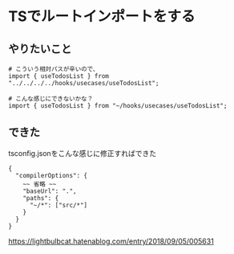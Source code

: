 # TSでルートインポートをする

## やりたいこと

```
# こういう相対パスが辛いので、
import { useTodosList } from "../../../../hooks/usecases/useTodosList";

# こんな感じにできないかな？
import { useTodosList } from "~/hooks/usecases/useTodosList";
```

## できた

tsconfig.jsonをこんな感じに修正すればできた
```
{
  "compilerOptions": {
    ~~ 省略 ~~
    "baseUrl": ".",
    "paths": {
      "~/*": ["src/*"]
    }
  }
}
```

https://lightbulbcat.hatenablog.com/entry/2018/09/05/005631